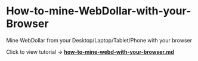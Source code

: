 # How-to-mine-WebDollar-with-your-Browser
Mine WebDollar from your Desktop/Laptop/Tablet/Phone with your browser

Click to view tutorial -> **<a href="https://github.com/cbusuioceanu/How-to-mine-WebDollar-with-your-Browser/blob/master/how-to-mine-webdollar-in-your-browser.md" >how-to-mine-webd-with-your-browser.md</a>**
